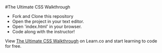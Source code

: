 


#The Ultimate CSS Walkthrough
+ Fork and Clone this repository
+ Open the project in your text editor.
+ Open 'index.html' in your browser.
+ Code along with the instructor!

<p data-visibility='hidden'>View <a href='https://learn.co/lessons/css-walkthrough-hs' title='The Ultimate CSS Walkthrough'>The Ultimate CSS Walkthrough</a> on Learn.co and start learning to code for free.</p>
